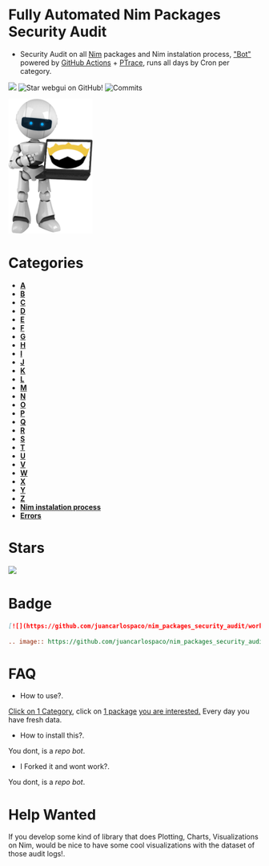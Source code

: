 # Fully Automated Nim Packages Security Audit

- Security Audit on all [Nim](http://nim-lang.org) packages and Nim instalation process, ["Bot"](https://github.com/juancarlospaco/nim_packages_security_audit/actions?query=workflow%3A%22Nimble+Security+Audit%22) powered by [GitHub Actions](https://github.com/features/actions) + [PTrace](https://en.wikipedia.org/wiki/Ptrace), runs all days by Cron per category.

![](https://img.shields.io/github/languages/top/juancarlospaco/nim_packages_security_audit?style=for-the-badge)
![](https://img.shields.io/github/stars/juancarlospaco/nim_packages_security_audit?style=for-the-badge "Star webgui on GitHub!")
![](https://img.shields.io/github/last-commit/juancarlospaco/nim_packages_security_audit?style=for-the-badge "Commits")

![](https://raw.githubusercontent.com/juancarlospaco/nim_packages_security_audit/master/robot-nim.png)


# Categories

- [**A**](https://github.com/juancarlospaco/nim_packages_security_audit/tree/master/a 'A')
- [**B**](https://github.com/juancarlospaco/nim_packages_security_audit/tree/master/b 'B')
- [**C**](https://github.com/juancarlospaco/nim_packages_security_audit/tree/master/c 'C')
- [**D**](https://github.com/juancarlospaco/nim_packages_security_audit/tree/master/d 'D')
- [**E**](https://github.com/juancarlospaco/nim_packages_security_audit/tree/master/e 'E')
- [**F**](https://github.com/juancarlospaco/nim_packages_security_audit/tree/master/f 'F')
- [**G**](https://github.com/juancarlospaco/nim_packages_security_audit/tree/master/g 'G')
- [**H**](https://github.com/juancarlospaco/nim_packages_security_audit/tree/master/h 'H')
- [**I**](https://github.com/juancarlospaco/nim_packages_security_audit/tree/master/i 'I')
- [**J**](https://github.com/juancarlospaco/nim_packages_security_audit/tree/master/j 'J')
- [**K**](https://github.com/juancarlospaco/nim_packages_security_audit/tree/master/k 'K')
- [**L**](https://github.com/juancarlospaco/nim_packages_security_audit/tree/master/l 'L')
- [**M**](https://github.com/juancarlospaco/nim_packages_security_audit/tree/master/m 'M')
- [**N**](https://github.com/juancarlospaco/nim_packages_security_audit/tree/master/n 'N')
- [**O**](https://github.com/juancarlospaco/nim_packages_security_audit/tree/master/o 'O')
- [**P**](https://github.com/juancarlospaco/nim_packages_security_audit/tree/master/p 'P')
- [**Q**](https://github.com/juancarlospaco/nim_packages_security_audit/tree/master/q 'Q')
- [**R**](https://github.com/juancarlospaco/nim_packages_security_audit/tree/master/r 'R')
- [**S**](https://github.com/juancarlospaco/nim_packages_security_audit/tree/master/s 'S')
- [**T**](https://github.com/juancarlospaco/nim_packages_security_audit/tree/master/t 'T')
- [**U**](https://github.com/juancarlospaco/nim_packages_security_audit/tree/master/u 'U')
- [**V**](https://github.com/juancarlospaco/nim_packages_security_audit/tree/master/v 'V')
- [**W**](https://github.com/juancarlospaco/nim_packages_security_audit/tree/master/w 'W')
- [**X**](https://github.com/juancarlospaco/nim_packages_security_audit/tree/master/x 'X')
- [**Y**](https://github.com/juancarlospaco/nim_packages_security_audit/tree/master/y 'Y')
- [**Z**](https://github.com/juancarlospaco/nim_packages_security_audit/tree/master/z 'Z')
- [**Nim instalation process**](https://github.com/juancarlospaco/nim_packages_security_audit/tree/master/nim_install.log 'Nim instalation process')
- [**Errors**](https://github.com/juancarlospaco/nim_packages_security_audit/tree/master/z 'Errors')


# Stars

![](https://starchart.cc/juancarlospaco/nim_packages_security_audit.svg)


# Badge

```markdown
[![](https://github.com/juancarlospaco/nim_packages_security_audit/workflows/Nimble%20Security%20Audit/badge.svg?branch=master)](https://github.com/juancarlospaco/nim_packages_security_audit#categories)
```


```rst
.. image:: https://github.com/juancarlospaco/nim_packages_security_audit/workflows/Nimble%20Security%20Audit/badge.svg?branch=master
```


# FAQ

- How to use?.

[Click on 1 Category](#categories), click on [1 package](https://github.com/juancarlospaco/nim_packages_security_audit/blob/master/z/zip.log) [you are interested.](https://github.com/juancarlospaco/nim_packages_security_audit/blob/master/s/sass.log)
Every day you have fresh data.

- How to install this?.

You dont, is a *repo bot*.

- I Forked it and wont work?.

You dont, is a *repo bot*.


# Help Wanted

If you develop some kind of library that does Plotting, Charts, Visualizations on Nim,
would be nice to have some cool visualizations with the dataset of those audit logs!.

